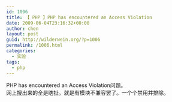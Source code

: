 ```yaml
---
id: 1006
title: 【 PHP 】PHP has encountered an Access Violation
date: 2009-06-04T23:16:32+00:00
author: chen
layout: post
guid: http://wilderwein.org/?p=1006
permalink: /1006.html
categories:
  - 实验
tags:
  - php
---
```

PHP has encountered an Access Violation问题。  
网上搜出来的全是瞎扯。就是有模块不兼容罢了。一个个禁用并排除。